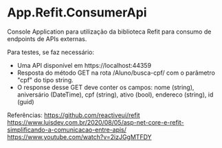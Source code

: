 # App.Refit.ConsumerApi
Console Application para utilização da biblioteca Refit para consumo de endpoints de APIs externas.

Para testes, se faz necessário:
* Uma API disponível em https://localhost:44359 
* Resposta do método GET na rota /Aluno/busca-cpf/ com o parâmetro "cpf" do tipo string.
* O response desse GET deve conter os campos: nome (string), aniversário (DateTime), cpf (string), ativo (bool), endereco (string), id (guid)

Referências:
https://github.com/reactiveui/refit
https://www.luisdev.com.br/2020/08/05/asp-net-core-e-refit-simplificando-a-comunicacao-entre-apis/
https://www.youtube.com/watch?v=2izJGgMTFDY
